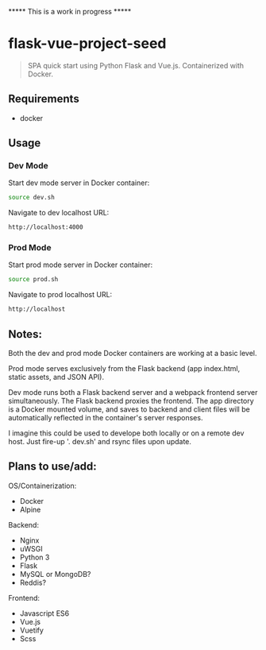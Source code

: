 ***** This is a work in progress *****


# flask-vue-project-seed

> SPA quick start using Python Flask and Vue.js. Containerized with Docker.


## Requirements

- docker


## Usage

### Dev Mode

Start dev mode server in Docker container:
```sh
source dev.sh
```

Navigate to dev localhost URL:
```sh
http://localhost:4000
```

### Prod Mode

Start prod mode server in Docker container:
```sh
source prod.sh
```

Navigate to prod localhost URL:
```sh
http://localhost
```

## Notes:

Both the dev and prod mode Docker containers are working at a basic level.

Prod mode serves exclusively from the Flask backend (app index.html, static assets, and JSON API).

Dev mode runs both a Flask backend server and a webpack frontend server simultaneously. The Flask backend proxies the frontend. The app directory is a Docker mounted volume, and saves to backend and client files will be automatically reflected in the container's server responses.

I imagine this could be used to develope both locally or on a remote dev host. Just fire-up '. dev.sh' and rsync files upon update.


## Plans to use/add:

OS/Containerization:
- Docker
- Alpine

Backend:
- Nginx
- uWSGI
- Python 3
- Flask
- MySQL or MongoDB?
- Reddis?

Frontend:
- Javascript ES6
- Vue.js
- Vuetify
- Scss
